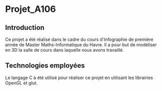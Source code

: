 # Projet_A106

## Introduction

Ce projet a été réalisé dans le cadre du cours d'Infographie de première année de Master Maths-Informatique du Havre. 
Il a pour but de modéliser en 3D la salle de cours dans laquelle nous avons travaillé.

## Technologies employées

Le langage C à été utilisé pour réaliser ce projet en utilisant les librairies OpenGL et glut. 
